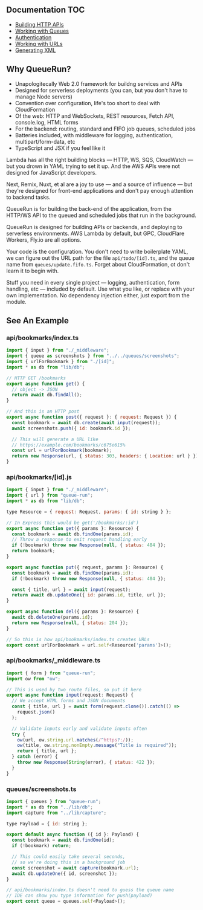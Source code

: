 
## Documentation TOC

- [Building HTTP APIs](http.md) 
- [Working with Queues](queues.md)
- [Authentication](authenticate.md)
- [Working with URLs](urls.md) 
- [Generating XML](xml.md)


## Why QueueRun?

* Unapologitecally Web 2.0 framework for buildng services and APIs
* Designed for serverless deployments (you can, but you don't have to manage Node servers)
* Convention over configuration, life's too short to deal with CloudFormation
* Of the web: HTTP and WebSockets, REST resources, Fetch API, console.log, HTML forms
* For the backend: routing, standard and FIFO job queues, scheduled jobs
* Batteries included, with middleware for logging, authentication, multipart/form-data, etc
* TypeScript and JSX if you feel like it

Lambda has all the right building blocks — HTTP, WS, SQS, CloudWatch — but you drown in YAML trying to set it up. And the AWS APIs were not designed for JavaScript developers.

Next, Remix, Nuxt, et al are a joy to use — and a source of influence — but they're designed for front-end applications and don't pay enough attention to backend tasks.

QueueRun is for building the back-end of the application, from the HTTP/WS API to the queued and scheduled jobs that run in the background.

QueueRun is designed for building APIs or backends, and deploying to serverless environments. AWS Lambda by default, but GPC, CloudFlare Workers, Fly.io are all options.

Your code is the configuration. You don't need to write boilerplate YAML, we can figure out the URL path for the file `api/todo/[id].ts`, and the queue name from `queues/update.fifo.ts`. Forget about CloudFormation, ot don't learn it to begin with.

Stuff you need in every single project — logging, authentication, form handling, etc — included by default. Use what you like, or replace with your own implementation. No dependency injection either, just export from the module.


## See An Example

### api/bookmarks/index.ts
```js
import { input } from "./_middleware";
import { queue as screenshots } from "../../queues/screenshots";
import { urlForBookmark } from "./[id]";
import * as db from "lib/db";

// HTTP GET /bookmarks
export async function get() {
  // object -> JSON
  return await db.findAll();
}

// And this is an HTTP post
export async function post({ request }: { request: Request }) {
  const bookmark = await db.create(await input(request));
  await screenshots.push({ id: bookmark.id });

  // This will generate a URL like
  // https://example.com/bookmarks/c675e615%
  const url = urlForBookmark(bookmark);
  return new Response(url, { status: 303, headers: { Location: url } });
}
```

### api/bookmarks/[id].js
```js
import { input } from "./_middleware";
import { url } from "queue-run";
import * as db from "lib/db";

type Resource = { request: Request, params: { id: string } };

// In Express this would be get('/bookmarks/:id')
export async function get({ params }: Resource) {
  const bookmark = await db.findOne(params.id);
  // Throw a response to exit request handling early
  if (!bookmark) throw new Response(null, { status: 404 });
  return bookmark;
}

export async function put({ request, params }: Resource) {
  const bookmark = await db.findOne(params.id);
  if (!bookmark) throw new Response(null, { status: 404 });

  const { title, url } = await input(request);
  return await db.updateOne({ id: params.id, title, url });
}

export async function del({ params }: Resource) {
  await db.deleteOne(params.id);
  return new Response(null, { status: 204 });
}

// So this is how api/bookmarks/index.ts creates URLs
export const urlForBookmark = url.self<Resource['params']>();
```

### api/bookmarks/_middleware.ts
```js
import { form } from "queue-run";
import ow from "ow";

// This is used by two route files, so put it here
export async function input(request: Request) {
  // We accept HTML forms and JSON documents
  const { title, url } = await form(request.clone()).catch(() =>
    request.json()
  );

  // Validate inputs early and validate inputs often
  try {
    ow(url, ow.string.url.matches(/^https?:/));
    ow(title, ow.string.nonEmpty.message("Title is required"));
    return { title, url };
  } catch (error) {
    throw new Response(String(error), { status: 422 });
  }
}
```

### queues/screenshots.ts
```js
import { queues } from "queue-run";
import * as db from "../lib/db";
import capture from "../lib/capture";

type Payload = { id: string };

export default async function ({ id }: Payload) {
  const bookmark = await db.findOne(id);
  if (!bookmark) return;

  // This could easily take several seconds,
  // so we're doing this in a background job
  const screenshot = await capture(bookmark.url);
  await db.updateOne({ id, screenshot });
}

// api/bookmarks/index.ts doesn't need to guess the queue name
// IDE can show you type information for push(payload)
export const queue = queues.self<Payload>();
```

